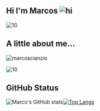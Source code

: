 
## Hi I'm Marcos ![hi](https://user-images.githubusercontent.com/1303154/88677602-1635ba80-d120-11ea-84d8-d263ba5fc3c0.gif)
![10](https://user-images.githubusercontent.com/73872769/117823945-68c20c80-b244-11eb-9e89-19526a684258.png)
## A little about me...
![marcoscianzio](https://user-images.githubusercontent.com/73872769/117822337-db31ed00-b242-11eb-84d4-708c2aacbe70.png)

![10](https://user-images.githubusercontent.com/73872769/117823945-68c20c80-b244-11eb-9e89-19526a684258.png)
## GitHub Status
![Marco's GitHub stats](https://github-readme-stats.vercel.app/api?username=MarcosCianzio&bg_color=3E728C&title_color=FFFFFF&text_color=FFFFFF&hide_border=true)[![Top Langs](https://github-readme-stats.vercel.app/api/top-langs/?username=MarcosCianzio&layout=compact)](https://github.com/anuraghazra/github-readme-stats)



